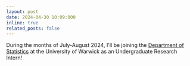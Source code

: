 ```yaml
---
layout: post
date: 2024-04-30 10:09:000
inline: true
related_posts: false
---
```


During the months of July-August 2024, I'll be joining the [Department of Statistics](https://warwick.ac.uk/fac/sci/statistics/) at the University of Warwick as an Undergraduate Research Intern!